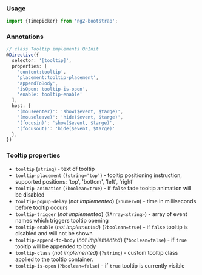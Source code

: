 ### Usage
```typescript
import {Timepicker} from 'ng2-bootstrap';
```

### Annotations
```typescript
// class Tooltip implements OnInit
@Directive({
  selector: '[tooltip]',
  properties: [
    'content:tooltip',
    'placement:tooltip-placement',
    'appendToBody',
    'isOpen: tooltip-is-open',
    'enable: tooltip-enable'
  ],
  host: {
    '(mouseenter)': 'show($event, $targe)',
    '(mouseleave)': 'hide($event, $targe)',
    '(focusin)': 'show($event, $targe)',
    '(focusout)': 'hide($event, $targe)'
  },
})
```

### Tooltip properties
  - `tooltip` (`string`) - text of tooltip
  - `tooltip-placement` (`?string='top'`) - tooltip positioning instruction, supported positions: 'top', 'bottom', 'left', 'right'
  - `tooltip-animation` (`?boolean=true`) - if `false` fade tooltip animation will be disabled
  - `tooltip-popup-delay` (*not implemented*) (`?numer=0`) - time in milliseconds before tooltip occurs
  - `tooltip-trigger` (*not implemented*) (`?Array<string>`) - array of event names which triggers tooltip opening
  - `tooltip-enable` (*not implemented*) (`?boolean=true`) - if `false` tooltip is disabled and will not be shown
  - `tooltip-append-to-body` (*not implemented*) (`?boolean=false`) - if `true` tooltip will be appended to body
  - `tooltip-class` (*not implemented*) (`?string`) - custom tooltip class applied to the tooltip container.
  - `tooltip-is-open` (`?boolean=false`) - if `true` tooltip is currently visible
